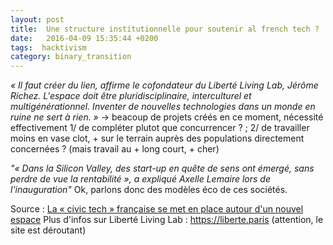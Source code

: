 ```yaml
---
layout: post
title:  Une structure institutionnelle pour soutenir al french tech ?
date:   2016-04-09 15:35:44 +0200
tags:  hacktivism
category: binary_transition
---
```



*« Il faut créer du lien, affirme le cofondateur du Liberté Living Lab, Jérôme Richez. L'espace doit être pluridisciplinaire, interculturel et multigénérationnel. Inventer de nouvelles technologies dans un monde en ruine ne sert à rien. »*
-> beacoup de projets créés en ce moment, nécessité effectivement 1/ de compléter plutot que concurrencer ? ; 2/ de travailler moins en vase clot, + sur le terrain auprès des populations directement concernées ?  (mais travail au + long court, + cher)


*"« Dans la Silicon Valley, des start-up en quête de sens ont émergé, sans perdre de vue la rentabilité », a expliqué Axelle Lemaire lors de l'inauguration"*
Ok, parlons donc des modèles éco de ces sociétés.


Source : [La « civic tech » française se met en place autour d'un nouvel espace][lesechos]
Plus d'infos sur Liberté Living Lab : https://liberte.paris (attention, le site est déroutant)



[lesechos]: http://business.lesechos.fr/entrepreneurs/idees-de-business/021841941305-la-civic-tech-francaise-se-met-en-place-autour-d-un-nouvel-espace-209543.php

